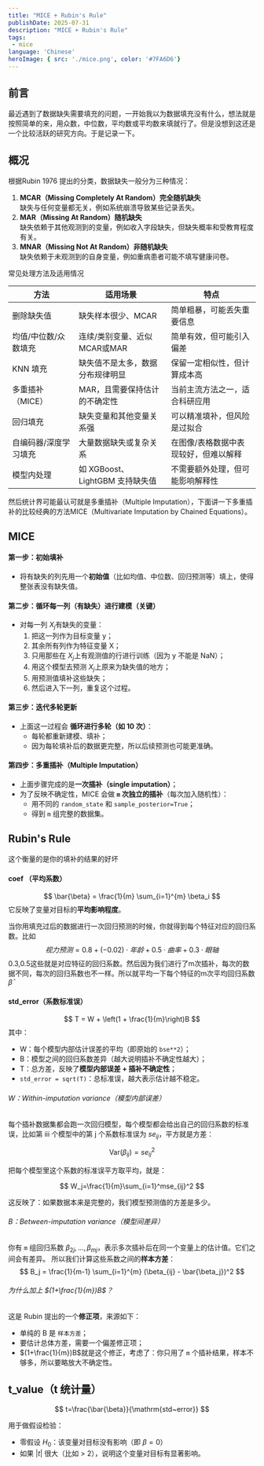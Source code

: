 ```yaml
---
title: "MICE + Rubin's Rule"
publishDate: 2025-07-31
description: "MICE + Rubin's Rule"
tags:
 - mice
language: 'Chinese'
heroImage: { src: './mice.png', color: '#7FA6D6'}
---
```

## 前言

最近遇到了数据缺失需要填充的问题，一开始我以为数据填充没有什么，想法就是按照简单的来，用众数，中位数，平均数或平均数来填就行了。但是没想到这还是一个比较活跃的研究方向。于是记录一下。

## 概况

根据Rubin 1976 提出的分类，数据缺失一般分为三种情况：

1. **MCAR（Missing Completely At Random）完全随机缺失**  
    缺失与任何变量都无关，例如系统崩溃导致某些记录丢失。
2. **MAR（Missing At Random）随机缺失**  
    缺失依赖于其他观测到的变量，例如收入字段缺失，但缺失概率和受教育程度有关。
3. **MNAR（Missing Not At Random）非随机缺失**  
    缺失依赖于未观测到的自身变量，例如重病患者可能不填写健康问卷。

 常见处理方法及适用情况

|方法|适用场景|特点|
|---|---|---|
|删除缺失值|缺失样本很少、MCAR|简单粗暴，可能丢失重要信息|
|均值/中位数/众数填充|连续/类别变量、近似MCAR或MAR|简单有效，但可能引入偏差|
|KNN 填充|缺失值不是太多，数据分布规律明显|保留一定相似性，但计算成本高|
|多重插补（MICE）|MAR，且需要保持估计的不确定性|当前主流方法之一，适合科研应用|
|回归填充|缺失变量和其他变量关系强|可以精准填补，但风险是过拟合|
|自编码器/深度学习填充|大量数据缺失或复杂关系|在图像/表格数据中表现较好，但难以解释|
|模型内处理|如 XGBoost、LightGBM 支持缺失值|不需要额外处理，但可能影响解释性|

然后统计界可能最认可就是多重插补（Multiple Imputation），下面讲一下多重插补的比较经典的方法MICE（Multivariate Imputation by Chained Equations）。

## MICE

#### 第一步：初始填补

- 将有缺失的列先用一个**初始值**（比如均值、中位数、回归预测等）填上，使得整张表没有缺失值。

#### 第二步：**循环每一列（有缺失）进行建模**（关键）

- 对每一列 $X_j$​ 有缺失的变量：
    1. 把这一列作为目标变量 y；
    2. 其余所有列作为特征变量 X；
    3. 只用那些在 $X_j$​ 上有观测值的行进行训练（因为 y 不能是 NaN）；
    4. 用这个模型去预测 $X_j$​ 上原来为缺失值的地方；
    5. 用预测值填补这些缺失；
    6. 然后进入下一列，重复这个过程。

#### 第三步：**迭代多轮更新**

- 上面这一过程会 **循环进行多轮（如 10 次）**：
    - 每轮都重新建模、填补；
    - 因为每轮填补后的数据更完整，所以后续预测也可能更准确。

#### 第四步：**多重插补（Multiple Imputation）**

- 上面步骤完成的是**一次插补（single imputation）**；
- 为了反映不确定性，MICE 会做 **`m` 次独立的插补**（每次加入随机性）：
    - 用不同的 `random_state` 和 `sample_posterior=True`；
    - 得到 `m` 组完整的数据集。


## Rubin's Rule

这个衡量的是你的填补的结果的好坏
#### coef （平均系数）
$$
\bar{\beta} = \frac{1}{m} \sum_{i=1}^{m} \beta_i
$$
它反映了变量对目标的**平均影响程度**。

当你用填充过后的数据进行一次回归预测的时候，你就得到每个特征对应的回归系数。比如
$$
视力预测=0.8+(−0.02)⋅年龄+0.5⋅曲率+0.3⋅眼轴
$$
0.3,0.5这些就是对应特征的回归系数。然后因为我们进行了m次插补，每次的数据不同，每次的回归系数也不一样。所以就平均一下每个特征的m次平均回归系数 $\bar{\beta}$ 

#### std_error（系数标准误）
$$
T = W + \left(1 + \frac{1}{m}\right)B
$$
其中：

- W：每个模型内部估计误差的平均（即原始的 `bse**2`）；
- B：模型之间的回归系数差异（越大说明插补不确定性越大）；
- T：总方差，反映了**模型内部误差 + 插补不确定性**；
- `std_error = sqrt(T)`：总标准误，越大表示估计越不稳定。

###### W：Within-imputation variance（模型内部误差）

每个插补数据集都会跑一次回归模型，每个模型都会给出自己的回归系数的标准误，比如第 iii 个模型中的第 j 个系数标准误为 $se_{ij}$，平方就是方差：

$$
\mathrm{Var}(\beta_{ij})=se_{ij}^2
$$

把每个模型里这个系数的标准误平方取平均，就是：

$$
W_j=\frac{1}{m}\sum_{i=1}^mse_{ij}^2
$$

这反映了：如果数据本来是完整的，我们模型预测值的方差是多少。

###### B：Between-imputation variance（模型间差异）

你有 `m` 组回归系数 $\beta_{2j}, ..., \beta_{mj}$，表示多次插补后在同一个变量上的估计值。它们之间会有差异。
所以我们计算这些系数之间的**样本方差**：
$$
B_j = \frac{1}{m-1} \sum_{i=1}^{m} (\beta_{ij} - \bar{\beta_j})^2
$$
###### 为什么加上 $(1+\frac{1}{m})B$？

这是 Rubin 提出的一个**修正项**，来源如下：
- 单纯的 B 是 `样本方差`；
- 要估计总体方差，需要一个偏差修正项； 
- $(1+\frac{1}{m})B$就是这个修正，考虑了：你只用了 `m` 个插补结果，样本不够多，所以要略放大不确定性。


## t_value（t 统计量）

$$
t=\frac{\bar{\beta}}{\mathrm{std~error}}
$$

用于做假设检验：
- 零假设 $H_0$​：该变量对目标没有影响（即 $\beta = 0$）
- 如果 $|t|$ 很大（比如 > 2），说明这个变量对目标有显著影响。